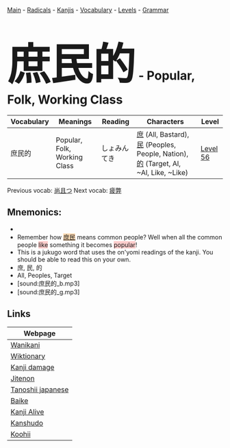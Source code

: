 <style> bigfont {font-size: 100px}</style>
[Main](../README.md) -
[Radicals](../radicals.md) -
[Kanjis](../kanjis.md) -
[Vocabulary](../vocabulary.md) -
[Levels](../levels.md) -
[Grammar](../grammar.md)
# <bigfont> 庶民的</bigfont> - Popular, Folk, Working Class 

| Vocabulary | Meanings | Reading | Characters | Level |
| --- | --- | --- | --- | --- |
| 庶民的 | Popular, Folk, Working Class | しょみんてき |  [庶](../kanjis/庶.md) (All, Bastard), [民](../kanjis/民.md) (Peoples, People, Nation), [的](../kanjis/的.md) (Target, Al, ~Al, Like, ~Like) | [Level 56](../levels/wk_level56.md) |

Previous vocab: [尚且つ](尚且つ.md) Next vocab: [疲弊](疲弊.md) 

## Mnemonics:

* 
* Remember how <span style="background-color:#fed8b1"> [庶民](https://jisho.org/search/庶民)</span> means common people? Well when all the common people <span style="background-color:#ffcccb"> like</span> something it becomes <span style="background-color:#ffcccb"> popular</span>! 
* This is a jukugo word that uses the on'yomi readings of the kanji. You should be able to read this on your own.
* 庶, 民, 的
* All, Peoples, Target
* [sound:庶民的_b.mp3]
* [sound:庶民的_g.mp3]


## Links 

| Webpage |
| --- |
| [Wanikani          ](https://www.wanikani.com/kanji/庶民的) |
| [Wiktionary        ](https://en.wiktionary.org/wiki/庶民的) |
| [Kanji damage      ](http://www.kanjidamage.com/kanji/search?utf8=✓&q=庶民的) |
| [Jitenon           ](https://jitenon.com/kanji/庶民的) |
| [Tanoshii japanese ](https://www.tanoshiijapanese.com/dictionary/kanji.cfm?k=庶民的) |
| [Baike             ](https://baike.baidu.com/item/庶民的) |
| [Kanji Alive       ](https://app.kanjialive.com/庶民的) |
| [Kanshudo          ](https://www.kanshudo.com/searchmn?q=庶民的) |
| [Koohii            ](https://kanji.koohii.com/study/kanji/庶民的) |
